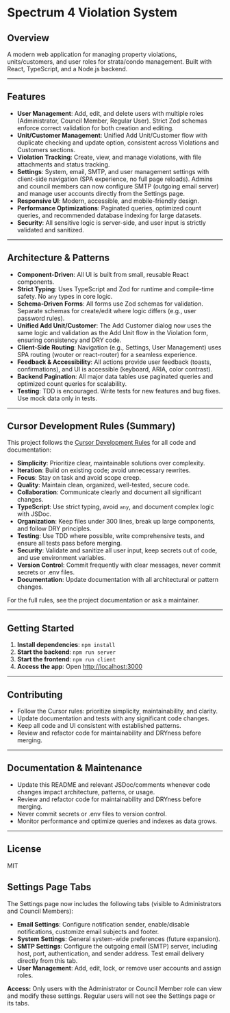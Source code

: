 # Spectrum 4 Violation System

## Overview
A modern web application for managing property violations, units/customers, and user roles for strata/condo management. Built with React, TypeScript, and a Node.js backend.

---

## Features
- **User Management**: Add, edit, and delete users with multiple roles (Administrator, Council Member, Regular User). Strict Zod schemas enforce correct validation for both creation and editing.
- **Unit/Customer Management**: Unified Add Unit/Customer flow with duplicate checking and update option, consistent across Violations and Customers sections.
- **Violation Tracking**: Create, view, and manage violations, with file attachments and status tracking.
- **Settings**: System, email, SMTP, and user management settings with client-side navigation (SPA experience, no full page reloads). Admins and council members can now configure SMTP (outgoing email server) and manage user accounts directly from the Settings page.
- **Responsive UI**: Modern, accessible, and mobile-friendly design.
- **Performance Optimizations**: Paginated queries, optimized count queries, and recommended database indexing for large datasets.
- **Security**: All sensitive logic is server-side, and user input is strictly validated and sanitized.

---

## Architecture & Patterns
- **Component-Driven**: All UI is built from small, reusable React components.
- **Strict Typing**: Uses TypeScript and Zod for runtime and compile-time safety. No `any` types in core logic.
- **Schema-Driven Forms**: All forms use Zod schemas for validation. Separate schemas for create/edit where logic differs (e.g., user password rules).
- **Unified Add Unit/Customer**: The Add Customer dialog now uses the same logic and validation as the Add Unit flow in the Violation form, ensuring consistency and DRY code.
- **Client-Side Routing**: Navigation (e.g., Settings, User Management) uses SPA routing (wouter or react-router) for a seamless experience.
- **Feedback & Accessibility**: All actions provide user feedback (toasts, confirmations), and UI is accessible (keyboard, ARIA, color contrast).
- **Backend Pagination**: All major data tables use paginated queries and optimized count queries for scalability.
- **Testing**: TDD is encouraged. Write tests for new features and bug fixes. Use mock data only in tests.

---

## Cursor Development Rules (Summary)
This project follows the [Cursor Development Rules](#) for all code and documentation:
- **Simplicity**: Prioritize clear, maintainable solutions over complexity.
- **Iteration**: Build on existing code; avoid unnecessary rewrites.
- **Focus**: Stay on task and avoid scope creep.
- **Quality**: Maintain clean, organized, well-tested, secure code.
- **Collaboration**: Communicate clearly and document all significant changes.
- **TypeScript**: Use strict typing, avoid `any`, and document complex logic with JSDoc.
- **Organization**: Keep files under 300 lines, break up large components, and follow DRY principles.
- **Testing**: Use TDD where possible, write comprehensive tests, and ensure all tests pass before merging.
- **Security**: Validate and sanitize all user input, keep secrets out of code, and use environment variables.
- **Version Control**: Commit frequently with clear messages, never commit secrets or .env files.
- **Documentation**: Update documentation with all architectural or pattern changes.

For the full rules, see the project documentation or ask a maintainer.

---

## Getting Started
1. **Install dependencies**: `npm install`
2. **Start the backend**: `npm run server`
3. **Start the frontend**: `npm run client`
4. **Access the app**: Open [http://localhost:3000](http://localhost:3000)

---

## Contributing
- Follow the Cursor rules: prioritize simplicity, maintainability, and clarity.
- Update documentation and tests with any significant code changes.
- Keep all code and UI consistent with established patterns.
- Review and refactor code for maintainability and DRYness before merging.

---

## Documentation & Maintenance
- Update this README and relevant JSDoc/comments whenever code changes impact architecture, patterns, or usage.
- Review and refactor code for maintainability and DRYness before merging.
- Never commit secrets or .env files to version control.
- Monitor performance and optimize queries and indexes as data grows.

---

## License
MIT 

## Settings Page Tabs

The Settings page now includes the following tabs (visible to Administrators and Council Members):

- **Email Settings**: Configure notification sender, enable/disable notifications, customize email subjects and footer.
- **System Settings**: General system-wide preferences (future expansion).
- **SMTP Settings**: Configure the outgoing email (SMTP) server, including host, port, authentication, and sender address. Test email delivery directly from this tab.
- **User Management**: Add, edit, lock, or remove user accounts and assign roles.

**Access:** Only users with the Administrator or Council Member role can view and modify these settings. Regular users will not see the Settings page or its tabs. 